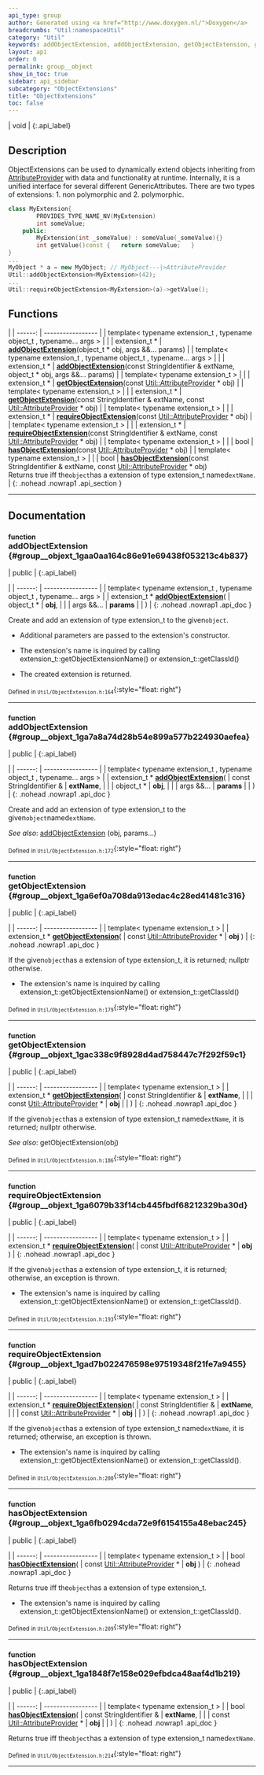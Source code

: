 ```yaml
---
api_type: group
author: Generated using <a href="http://www.doxygen.nl/">Doxygen</a>
breadcrumbs: "Util:namespaceUtil"
category: "Util"
keywords: addObjectExtension, addObjectExtension, getObjectExtension, getObjectExtension, requireObjectExtension, requireObjectExtension, hasObjectExtension, hasObjectExtension
layout: api
order: 0
permalink: group__objext
show_in_toc: true
sidebar: api_sidebar
subcategory: "ObjectExtensions"
title: "ObjectExtensions"
toc: false
---
```


| void |
{:.api_label}

## Description



ObjectExtensions can be used to dynamically extend objects inheriting from [AttributeProvider](classUtil_1_1AttributeProvider) with data and functionality at runtime. Internally, it is a unified interface for several different GenericAttributes. There are two types of extensions: 1. non polymorphic and 2. polymorphic.





```cpp
class MyExtension{
        PROVIDES_TYPE_NAME_NV(MyExtension)
        int someValue;
    public:
        MyExtension(int _someValue) : someValue(_someValue){}
        int getValue()const {   return someValue;   }
}
...
MyObject * a = new MyObject; // MyObject---|>AttributeProvider
Util::addObjectExtension<MyExtension>(42);
...
Util::requireObjectExtension<MyExtension>(a)->getValue();

```






## Functions

|
| ------: | ----------------- |
| template< typename extension_t , typename object_t , typename... args >  | |
| extension_t * | **[addObjectExtension](#group%5F%5Fobjext_1gaa0aa164c86e91e69438f053213c4b837)**(object_t * obj, args &&... params) |
| template< typename extension_t , typename object_t , typename... args >  | |
| extension_t * | **[addObjectExtension](#group%5F%5Fobjext_1ga7a8a74d28b54e899a577b224930aefea)**(const StringIdentifier & extName, object_t * obj, args &&... params) |
| template< typename extension_t  >  | |
| extension_t * | **[getObjectExtension](#group%5F%5Fobjext_1ga6ef0a708da913edac4c28ed41481c316)**(const [Util::AttributeProvider](classUtil_1_1AttributeProvider) * obj) |
| template< typename extension_t  >  | |
| extension_t * | **[getObjectExtension](#group%5F%5Fobjext_1gac338c9f8928d4ad758447c7f292f59c1)**(const StringIdentifier & extName, const [Util::AttributeProvider](classUtil_1_1AttributeProvider) * obj) |
| template< typename extension_t  >  | |
| extension_t * | **[requireObjectExtension](#group%5F%5Fobjext_1ga6079b33f14cb445fbdf68212329ba30d)**(const [Util::AttributeProvider](classUtil_1_1AttributeProvider) * obj) |
| template< typename extension_t  >  | |
| extension_t * | **[requireObjectExtension](#group%5F%5Fobjext_1gad7b022476598e97519348f21fe7a9455)**(const StringIdentifier & extName, const [Util::AttributeProvider](classUtil_1_1AttributeProvider) * obj) |
| template< typename extension_t  >  | |
| bool | **[hasObjectExtension](#group%5F%5Fobjext_1ga6fb0294cda72e9f6154155a48ebac245)**(const [Util::AttributeProvider](classUtil_1_1AttributeProvider) * obj) |
| template< typename extension_t  >  | |
| bool | **[hasObjectExtension](#group%5F%5Fobjext_1ga1848f7e158e029efbdca48aaf4d1b219)**(const StringIdentifier & extName, const [Util::AttributeProvider](classUtil_1_1AttributeProvider) * obj) <br/> Returns true iff the`object`has a extension of type extension_t named`extName`. |
{: .nohead .nowrap1 .api_section }


-------------------------------------------------------------------

## Documentation

### <small>function</small><br/> addObjectExtension {#group__objext_1gaa0aa164c86e91e69438f053213c4b837}

| public |
{:.api_label}

|
| ------: | ----------------- |
| template< typename extension_t , typename object_t , typename... args > |
| extension_t * **[addObjectExtension](#group%5F%5Fobjext_1gaa0aa164c86e91e69438f053213c4b837)**( | object_t * | **obj**, |
| | args &&... | **params** |
|   ) |
{: .nohead .nowrap1 .api_doc }



Create and add an extension of type extension_t to the given`object`.

* Additional parameters are passed to the extension's constructor.


* The extension's name is inquired by calling extension_t::getObjectExtensionName() or extension_t::getClassId()


* The created extension is returned.







<sub>Defined in `Util/ObjectExtension.h:164`</sub>{:style="float: right"}

-------------------------------------------------------------------

### <small>function</small><br/> addObjectExtension {#group__objext_1ga7a8a74d28b54e899a577b224930aefea}

| public |
{:.api_label}

|
| ------: | ----------------- |
| template< typename extension_t , typename object_t , typename... args > |
| extension_t * **[addObjectExtension](#group%5F%5Fobjext_1ga7a8a74d28b54e899a577b224930aefea)**( | const StringIdentifier & | **extName**, |
| | object_t * | **obj**, |
| | args &&... | **params** |
|   ) |
{: .nohead .nowrap1 .api_doc }



Create and add an extension of type extension_t to the given`object`named`extName`.

*See also*:  [addObjectExtension](group%5F%5Fobjext#group%5F%5Fobjext_1gaa0aa164c86e91e69438f053213c4b837) (obj, params...)





<sub>Defined in `Util/ObjectExtension.h:172`</sub>{:style="float: right"}

-------------------------------------------------------------------

### <small>function</small><br/> getObjectExtension {#group__objext_1ga6ef0a708da913edac4c28ed41481c316}

| public |
{:.api_label}

|
| ------: | ----------------- |
| template< typename extension_t  > |
| extension_t * **[getObjectExtension](#group%5F%5Fobjext_1ga6ef0a708da913edac4c28ed41481c316)**( | const [Util::AttributeProvider](classUtil_1_1AttributeProvider) * | **obj** ) |
{: .nohead .nowrap1 .api_doc }



If the given`object`has a extension of type extension_t, it is returned; nullptr otherwise.

* The extension's name is inquired by calling extension_t::getObjectExtensionName() or extension_t::getClassId()







<sub>Defined in `Util/ObjectExtension.h:179`</sub>{:style="float: right"}

-------------------------------------------------------------------

### <small>function</small><br/> getObjectExtension {#group__objext_1gac338c9f8928d4ad758447c7f292f59c1}

| public |
{:.api_label}

|
| ------: | ----------------- |
| template< typename extension_t  > |
| extension_t * **[getObjectExtension](#group%5F%5Fobjext_1gac338c9f8928d4ad758447c7f292f59c1)**( | const StringIdentifier & | **extName**, |
| | const [Util::AttributeProvider](classUtil_1_1AttributeProvider) * | **obj** |
|   ) |
{: .nohead .nowrap1 .api_doc }



If the given`object`has a extension of type extension_t named`extName`, it is returned; nullptr otherwise.

*See also*: getObjectExtension(obj)





<sub>Defined in `Util/ObjectExtension.h:186`</sub>{:style="float: right"}

-------------------------------------------------------------------

### <small>function</small><br/> requireObjectExtension {#group__objext_1ga6079b33f14cb445fbdf68212329ba30d}

| public |
{:.api_label}

|
| ------: | ----------------- |
| template< typename extension_t  > |
| extension_t * **[requireObjectExtension](#group%5F%5Fobjext_1ga6079b33f14cb445fbdf68212329ba30d)**( | const [Util::AttributeProvider](classUtil_1_1AttributeProvider) * | **obj** ) |
{: .nohead .nowrap1 .api_doc }



If the given`object`has a extension of type extension_t, it is returned; otherwise, an exception is thrown.

* The extension's name is inquired by calling extension_t::getObjectExtensionName() or extension_t::getClassId().







<sub>Defined in `Util/ObjectExtension.h:193`</sub>{:style="float: right"}

-------------------------------------------------------------------

### <small>function</small><br/> requireObjectExtension {#group__objext_1gad7b022476598e97519348f21fe7a9455}

| public |
{:.api_label}

|
| ------: | ----------------- |
| template< typename extension_t  > |
| extension_t * **[requireObjectExtension](#group%5F%5Fobjext_1gad7b022476598e97519348f21fe7a9455)**( | const StringIdentifier & | **extName**, |
| | const [Util::AttributeProvider](classUtil_1_1AttributeProvider) * | **obj** |
|   ) |
{: .nohead .nowrap1 .api_doc }



If the given`object`has a extension of type extension_t named`extName`, it is returned; otherwise, an exception is thrown.

* The extension's name is inquired by calling extension_t::getObjectExtensionName() or extension_t::getClassId().







<sub>Defined in `Util/ObjectExtension.h:200`</sub>{:style="float: right"}

-------------------------------------------------------------------

### <small>function</small><br/> hasObjectExtension {#group__objext_1ga6fb0294cda72e9f6154155a48ebac245}

| public |
{:.api_label}

|
| ------: | ----------------- |
| template< typename extension_t  > |
| bool **[hasObjectExtension](#group%5F%5Fobjext_1ga6fb0294cda72e9f6154155a48ebac245)**( | const [Util::AttributeProvider](classUtil_1_1AttributeProvider) * | **obj** ) |
{: .nohead .nowrap1 .api_doc }



Returns true iff the`object`has a extension of type extension_t.

* The extension's name is inquired by calling extension_t::getObjectExtensionName() or extension_t::getClassId().







<sub>Defined in `Util/ObjectExtension.h:209`</sub>{:style="float: right"}

-------------------------------------------------------------------

### <small>function</small><br/> hasObjectExtension {#group__objext_1ga1848f7e158e029efbdca48aaf4d1b219}

| public |
{:.api_label}

|
| ------: | ----------------- |
| template< typename extension_t  > |
| bool **[hasObjectExtension](#group%5F%5Fobjext_1ga1848f7e158e029efbdca48aaf4d1b219)**( | const StringIdentifier & | **extName**, |
| | const [Util::AttributeProvider](classUtil_1_1AttributeProvider) * | **obj** |
|   ) |
{: .nohead .nowrap1 .api_doc }

Returns true iff the`object`has a extension of type extension_t named`extName`.





<sub>Defined in `Util/ObjectExtension.h:214`</sub>{:style="float: right"}

-------------------------------------------------------------------

